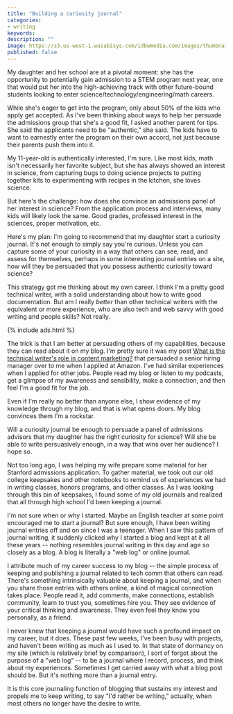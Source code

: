 ```yaml
---
title: "Building a curiosity journal"
categories:
- writing
keywords:
description: ""
image: https://s3.us-west-1.wasabisys.com/idbwmedia.com/images/thumbnails/
published: false
---
```


My daughter and her school are at a pivotal moment: she has the opportunity to potentially gain admission to a STEM program next year, one that would put her into the high-achieving track with other future-bound students looking to enter science/technology/engineering/math careers.

While she's eager to get into the program, only about 50% of the kids who apply get accepted. As I've been thinking about ways to help her persuade the admissions group that she's a good fit, I asked another parent for tips. She said the applicants need to be "authentic," she said. The kids have to want to earnestly enter the program on their own accord, not just because their parents push them into it.

My 11-year-old is authentically interested, I'm sure. Like most kids, math isn't necessarily her favorite subject, but she has always showed an interest in science, from capturing bugs to doing science projects to putting together kits to experimenting with recipes in the kitchen, she loves science.

But here's the challenge: how does she convince an admissions panel of her interest in science? From the application process and interviews, many kids will likely look the same. Good grades, professed interest in the sciences, proper motivation, etc.

Here's my plan: I'm going to recommend that my daughter start a curiosity journal. It's not enough to simply say you're curious. Unless you can capture some of your curiosity in a way that others can see, read, and assess for themselves, perhaps in some interesting journal entries on a site, how will they be persuaded that you possess authentic curiosity toward science?

This strategy got me thinking about my own career. I think I'm a pretty good technical writer, with a solid understanding about how to write good documentation. But am I really *better* than other technical writers with the equivalent or more experience, who are also tech and web savvy with good writing and people skills? Not really.

{% include ads.html %}

The trick is that I am better at persuading others of my capabilities, because they can read about it on my blog. I'm pretty sure it was my post [What is the technical writer's role in content marketing?](https://idratherbewriting.com/2016/01/04/content-marketing-to-the-rescue-for-thought-leadership/) that persuaded a senior hiring manager over to me when I applied at Amazon. I've had similar experiences when I applied for other jobs. People read my blog or listen to my podcasts, get a glimpse of my awareness and sensibility, make a connection, and then feel I'm a good fit for the job.

Even if I'm really no better than anyone else, I show evidence of my knowledge through my blog, and that is what opens doors. My blog convinces them I'm a rockstar.

Will a curiosity journal be enough to persuade a panel of admissions advisors that my daughter has the right curiosity for science? Will she be able to write persuasively enough, in a way that wins over her audience? I hope so.

Not too long ago, I was helping my wife prepare some material for her Stanford admissions application. To gather material, we took out our old college keepsakes and other notebooks to remind us of experiences we had in writing classes, honors programs, and other classes. As I was looking through this bin of keepsakes, I found some of my old journals and realized that all through high school I'd been keeping a journal.

I'm not sure when or why I started. Maybe an English teacher at some point encouraged me to start a journal? But sure enough, I have been writing journal entries off and on since I was a teenager. When I saw this pattern of journal writing, it suddenly clicked why I started a blog and kept at it all these years -- nothing resembles journal writing in this day and age so closely as a blog. A blog is literally a "web log" or online journal.

I attribute much of my career success to my blog -- the simple process of keeping and publishing a journal related to tech comm that others can read. There's something intrinsically valuable about keeping a journal, and when you share those entries with others online, a kind of magical connection takes place. People read it, add comments, make connections, establish community, learn to trust you, sometimes hire you. They see evidence of your critical thinking and awareness. They even feel they know you personally, as a friend.

I never knew that keeping a journal would have such a profound impact on my career, but it does. These past few weeks, I've been busy with projects, and haven't been writing as much as I used to. In that state of dormancy on my site (which is relatively brief by comparison), I sort of forgot about the purpose of a "web log" -- to be a journal where I record, process, and think about my experiences. Sometimes I get carried away with what a blog post should be. But it's nothing more than a journal entry.

It is this core journaling function of blogging that sustains my interest and propels me to keep writing, to say "I'd rather be writing," actually, when most others no longer have the desire to write.
